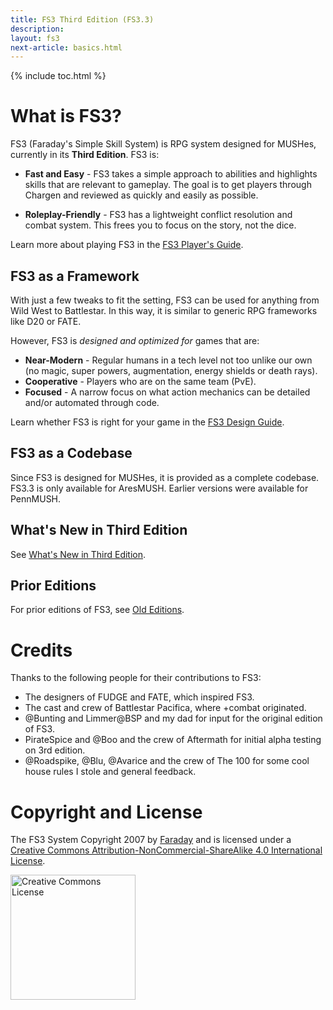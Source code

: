 ```yaml
---
title: FS3 Third Edition (FS3.3)
description: 
layout: fs3
next-article: basics.html
---
```


{% include toc.html %}

# What is FS3?

FS3 (Faraday's Simple Skill System) is RPG system designed for MUSHes, currently in its **Third Edition**.  FS3 is:

* **Fast and Easy** - FS3 takes a simple approach to abilities and highlights skills that are relevant to gameplay.  The goal is to get players through Chargen and reviewed as quickly and easily as possible.

* **Roleplay-Friendly** - FS3 has a lightweight conflict resolution and combat system.  This frees you to focus on the story, not the dice.

Learn more about playing FS3 in the [FS3 Player's Guide](/fs3/fs3-3/basics.html).

## FS3 as a Framework

With just a few tweaks to fit the setting, FS3 can be used for anything from Wild West to Battlestar.  In this way, it is similar to generic RPG frameworks like D20 or FATE.

However, FS3 is *designed and optimized for* games that are:

* **Near-Modern** - Regular humans in a tech level not too unlike our own (no magic, super powers, augmentation, energy shields or death rays).
* **Cooperative** - Players who are on the same team (PvE).
* **Focused** - A narrow focus on what action mechanics can be detailed and/or automated through code.

Learn whether FS3 is right for your game in the [FS3 Design Guide](/fs3/fs3-3/choosing-fs3.html).

## FS3 as a Codebase

Since FS3 is designed for MUSHes, it is provided as a complete codebase.  FS3.3 is only available for AresMUSH.  Earlier versions were available for PennMUSH.

## What's New in Third Edition

See [What's New in Third Edition](/fs3/fs3-3/whats-new.html).

## Prior Editions

For prior editions of FS3, see [Old Editions](/fs3/old-editions.html).

# Credits

Thanks to the following people for their contributions to FS3:

* The designers of FUDGE and FATE, which inspired FS3.
* The cast and crew of Battlestar Pacifica, where +combat originated.
* @Bunting and Limmer@BSP and my dad for input for the original edition of FS3.  
* PirateSpice and @Boo and the crew of Aftermath for initial alpha testing on 3rd edition.
* @Roadspike, @Blu, @Avarice and the crew of The 100 for some cool house rules I stole and general feedback.

# Copyright and License

<span xmlns:dct="http://purl.org/dc/terms/" href="http://purl.org/dc/dcmitype/Text" property="dct:title" rel="dct:type">The FS3 System</span>  Copyright 2007 by <a xmlns:cc="http://creativecommons.org/ns#" href="http://www.aresmush.com" property="cc:attributionName" rel="cc:attributionURL">Faraday</a> and is licensed under a <a rel="license" href="http://creativecommons.org/licenses/by-nc-sa/4.0/">Creative Commons Attribution-NonCommercial-ShareAlike 4.0 International License</a>.

<a rel="license" href="http://creativecommons.org/licenses/by-nc-sa/4.0/"><img alt="Creative Commons License" style="border-width:0;width:200px" src="https://i.creativecommons.org/l/by-nc-sa/4.0/88x31.png" /></a>
